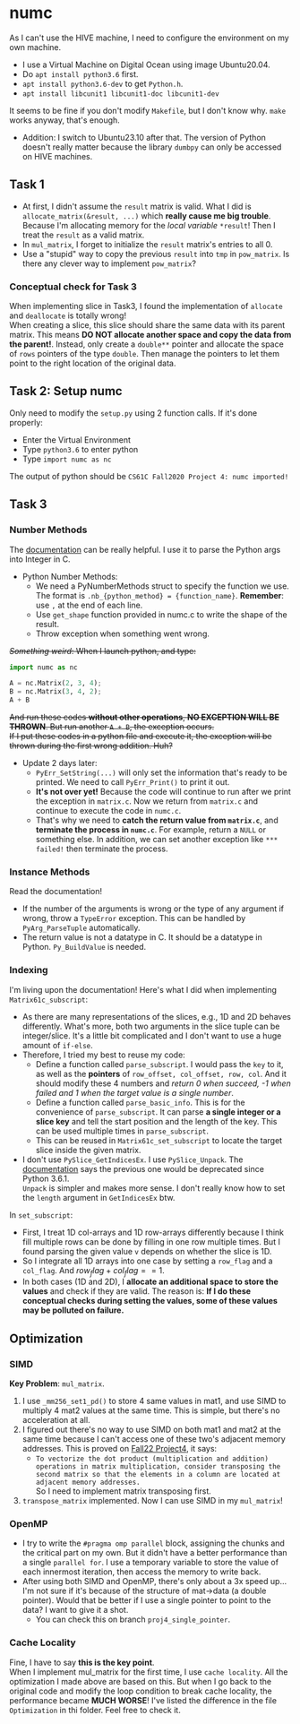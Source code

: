 # numc

As I can't use the HIVE machine, I need to configure the environment on my own machine.  

- I use a Virtual Machine on Digital Ocean using image Ubuntu20.04.
- Do `apt install python3.6` first.
- `apt install python3.6-dev` to get `Python.h`.
- `apt install libcunit1 libcunit1-doc libcunit1-dev`

It seems to be fine if you don't modify `Makefile`, but I don't know why. `make` works anyway, that's enough.

- Addition: I switch to Ubuntu23.10 after that. The version of Python doesn't really matter because the library `dumbpy` can only be accessed on HIVE machines.

## Task 1

- At first, I didn't assume the `result` matrix is valid. What I did is `allocate_matrix(&result, ...)` which **really cause me big trouble**. Because I'm allocating memory for the *local variable* `*result`! Then I treat the `result` as a valid matrix.
- In `mul_matrix`, I forget to initialize the `result` matrix's entries to all 0.
- Use a "stupid" way to copy the previous `result` into `tmp` in `pow_matrix`. Is there any clever way to implement `pow_matrix`?

### Conceptual check for Task 3

When implementing slice in Task3, I found the implementation of `allocate` and `deallocate` is totally wrong!  
When creating a slice, this slice should share the same data with its parent matrix. This means **DO NOT allocate another space and copy the data from the parent!**. Instead, only create a `double**` pointer and allocate the space of `rows` pointers of the type `double`. Then manage the pointers to let them point to the right location of the original data.

## Task 2: Setup numc

Only need to modify the `setup.py` using 2 function calls. If it's done properly:

- Enter the Virtual Environment
- Type `python3.6` to enter python
- Type `import numc as nc`

The output of python should be `CS61C Fall2020 Project 4: numc imported!`  

## Task 3

### Number Methods

The [documentation](https://docs.python.org/3.6/c-api/index.html) can be really helpful. I use it to parse the Python args into Integer in C.

- Python Number Methods:
  - We need a PyNumberMethods struct to specify the function we use. The format is `.nb_{python_method} = {function_name}`. **Remember**: use `,` at the end of each line.
  - Use `get_shape` function provided in numc.c to write the shape of the result.
  - Throw exception when something went wrong.

~~*Something weird*: When I launch python, and type:~~

```Python
import numc as nc

A = nc.Matrix(2, 3, 4);
B = nc.Matrix(3, 4, 2);
A + B
```

~~And run these codes **without other operations**, **NO EXCEPTION WILL BE THROWN**. But run another `A + B`, the exception occurs.  
If I put these codes in a python file and execute it, the exception will be thrown during the first wrong addition. Huh?~~

- Update 2 days later:
  - `PyErr_SetString(...)` will only set the information that's ready to be printed. We need to call `PyErr_Print()` to print it out.
  - **It's not over yet!** Because the code will continue to run after we print the exception in `matrix.c`. Now we return from `matrix.c` and continue to execute the code in `numc.c`.
  - That's why we need to **catch the return value from `matrix.c`**, and **terminate the process in `numc.c`**. For example, return a `NULL` or something else. In addition, we can set another exception like `*** failed!` then terminate the process.

### Instance Methods

Read the documentation!

- If the number of the arguments is wrong or the type of any argument if wrong, throw a `TypeError` exception. This can be handled by `PyArg_ParseTuple` automatically.
- The return value is not a datatype in C. It should be a datatype in Python. `Py_BuildValue` is needed.

### Indexing

I'm living upon the documentation!
Here's what I did when implementing `Matrix61c_subscript`:  

- As there are many representations of the slices, e.g., 1D and 2D behaves differently. What's more, both two arguments in the slice tuple can be integer/slice. It's a little bit complicated and I don't want to use a huge amount of `if-else`.
- Therefore, I tried my best to reuse my code:
  - Define a function called `parse_subscript`. I would pass the `key` to it, as well as the **pointers** of `row_offset, col_offset, row, col`. And it should modify these 4 numbers and *return 0 when succeed, -1 when failed and 1 when the target value is a single number*.
  - Define a function called `parse_basic_info`. This is for the convenience of `parse_subscript`. It can parse **a single integer or a slice key** and tell the start position and the length of the key. This can be used multiple times in `parse_subscript`.
  - This can be reused in `Matrix61c_set_subscript` to locate the target slice inside the given matrix.
- I don't use `PySlice_GetIndicesEx`. I use `PySlice_Unpack`. The [documentation](https://docs.python.org/3/c-api/slice.html) says the previous one would be deprecated since Python 3.6.1.  
  `Unpack` is simpler and makes more sense. I don't really know how to set the `length` argument in `GetIndicesEx` btw.

In `set_subscript`:

- First, I treat 1D col-arrays and 1D row-arrays differently because I think fill multiple rows can be done by filling in one row multiple times. But I found parsing the given value `v` depends on whether the slice is 1D.
- So I integrate all 1D arrays into one case by setting a `row_flag` and a `col_flag`. And $row_flag + col_flag == 1$.
- In both cases (1D and 2D), I **allocate an additional space to store the values** and check if they are valid. The reason is: **If I do these conceptual checks during setting the values, some of these values may be polluted on failure.**

## Optimization

### SIMD

**Key Problem**: `mul_matrix`.

1. I use `_mm256_set1_pd()` to store 4 same values in mat1, and use SIMD to multiply 4 mat2 values at the same time. This is simple, but there's no acceleration at all.
2. I figured out there's no way to use SIMD on both mat1 and mat2 at the same time because I can't access one of these two's adjacent memory addresses. This is proved on [Fall22 Project4](https://inst.eecs.berkeley.edu/~cs61c/fa22/projects/proj4/#task-2-speeding-up-matrix-operations), it says:
   - `To vectorize the dot product (multiplication and addition) operations in matrix multiplication, consider transposing the second matrix so that the elements in a column are located at adjacent memory addresses.`  
   So I need to implement matrix transposing first.
3. `transpose_matrix` implemented. Now I can use SIMD in my `mul_matrix`!

### OpenMP

- I try to write the `#pragma omp parallel` block, assigning the chunks and the critical part on my own. But it didn't have a better performance than a single `parallel for`. I use a temporary variable to store the value of each innermost iteration, then access the memory to write back.
- After using both SIMD and OpenMP, there's only about a 3x speed up...  
  I'm not sure if it's because of the structure of mat->data (a double pointer). Would that be better if I use a single pointer to point to the data? I want to give it a shot.
  - You can check this on branch `proj4_single_pointer`.

### Cache Locality

Fine, I have to say **this is the key point**.  
When I implement mul_matrix for the first time, I use `cache locality`. All the optimization I made above are based on this. But when I go back to the original code and modify the loop condition to break cache locality, the performance became **MUCH WORSE**! I've listed the difference in the file `Optimization` in thi folder. Feel free to check it.



